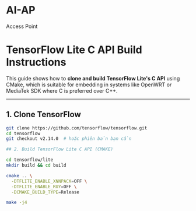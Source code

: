 # AI-AP
Access Point

# TensorFlow Lite C API Build Instructions

This guide shows how to **clone and build TensorFlow Lite's C API** using CMake, which is suitable for embedding in systems like OpenWRT or MediaTek SDK where C is preferred over C++.

---

## 1. Clone TensorFlow

```bash
git clone https://github.com/tensorflow/tensorflow.git
cd tensorflow
git checkout v2.14.0  # hoặc phiên bản bạn cần

## 2. Build TensorFlow Lite C API (CMAKE)

cd tensorflow/lite
mkdir build && cd build

cmake .. \
  -DTFLITE_ENABLE_XNNPACK=OFF \
  -DTFLITE_ENABLE_RUY=OFF \
  -DCMAKE_BUILD_TYPE=Release

make -j4

